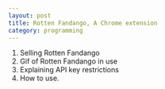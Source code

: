 ```yaml
---
layout: post
title: Rotten Fandango, A Chrome extension
category: programming
---
```

1. Selling Rotten Fandango
1. Gif of Rotten Fandango in use
1. Explaining API key restrictions
1. How to use.
